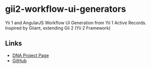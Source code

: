 gii2-workflow-ui-generators
===========

Yii 1 and AngularJS Workflow UI Generation from Yii 1 Active Records. Inspired by Giiant, extending Gii 2 (Yii 2 Framework)

Links
-----

- [DNA Project Page](http://neamlabs.com/dna-project-base/)
- [GitHub](https://github.com/neam/gii2-workflow-ui-generators)
